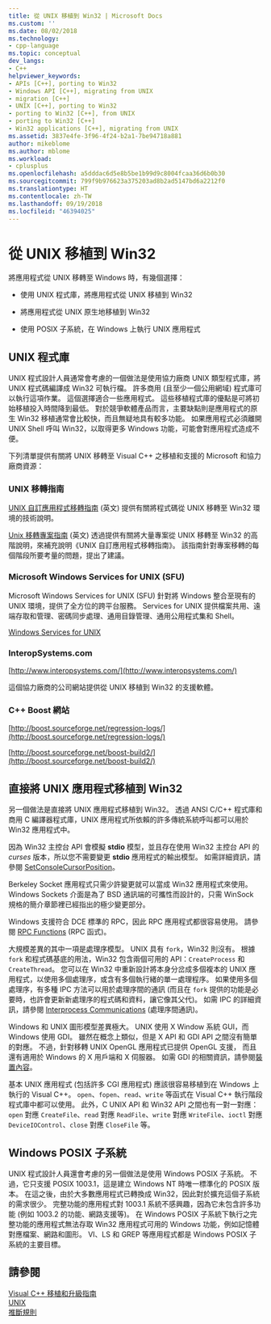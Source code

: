 ```yaml
---
title: 從 UNIX 移植到 Win32 | Microsoft Docs
ms.custom: ''
ms.date: 08/02/2018
ms.technology:
- cpp-language
ms.topic: conceptual
dev_langs:
- C++
helpviewer_keywords:
- APIs [C++], porting to Win32
- Windows API [C++], migrating from UNIX
- migration [C++]
- UNIX [C++], porting to Win32
- porting to Win32 [C++], from UNIX
- porting to Win32 [C++]
- Win32 applications [C++], migrating from UNIX
ms.assetid: 3837e4fe-3f96-4f24-b2a1-7be94718a881
author: mikeblome
ms.author: mblome
ms.workload:
- cplusplus
ms.openlocfilehash: a5dddac6d5e8b5be1b99d9c8004fcaa36d6b0b30
ms.sourcegitcommit: 799f9b976623a375203ad8b2ad5147bd6a2212f0
ms.translationtype: HT
ms.contentlocale: zh-TW
ms.lasthandoff: 09/19/2018
ms.locfileid: "46394025"
---
```

# <a name="porting-from-unix-to-win32"></a>從 UNIX 移植到 Win32

將應用程式從 UNIX 移轉至 Windows 時，有幾個選擇：  
  
- 使用 UNIX 程式庫，將應用程式從 UNIX 移植到 Win32  
  
- 將應用程式從 UNIX 原生地移植到 Win32  
  
- 使用 POSIX 子系統，在 Windows 上執行 UNIX 應用程式  
  
## <a name="unix-libraries"></a>UNIX 程式庫  
 
UNIX 程式設計人員通常會考慮的一個做法是使用協力廠商 UNIX 類型程式庫，將 UNIX 程式碼編譯成 Win32 可執行檔。 許多商用 (且至少一個公用網域) 程式庫可以執行這項作業。 這個選擇適合一些應用程式。 這些移植程式庫的優點是可將初始移植投入時間降到最低。 對於競爭軟體產品而言，主要缺點則是應用程式的原生 Win32 移植通常會比較快，而且無疑地具有較多功能。 如果應用程式必須離開 UNIX Shell 呼叫 Win32，以取得更多 Windows 功能，可能會對應用程式造成不便。  
  
下列清單提供有關將 UNIX 移轉至 Visual C++ 之移植和支援的 Microsoft 和協力廠商資源：  
  
### <a name="unix-migration-guides"></a>UNIX 移轉指南  
[UNIX 自訂應用程式移轉指南](https://technet.microsoft.com/library/bb656290.aspx) \(英文\) 提供有關將程式碼從 UNIX 移轉至 Win32 環境的技術說明。  
  
[Unix 移轉專案指南](https://technet.microsoft.com/library/bb656287.aspx) \(英文\) 透過提供有關將大量專案從 UNIX 移轉至 Win32 的高階說明，來補充說明《UNIX 自訂應用程式移轉指南》。 該指南針對專案移轉的每個階段所要考量的問題，提出了建議。
  
### <a name="microsoft-windows-services-for-unix-sfu"></a>Microsoft Windows Services for UNIX (SFU)  
Microsoft Windows Services for UNIX (SFU) 針對將 Windows 整合至現有的 UNIX 環境，提供了全方位的跨平台服務。 Services for UNIX 提供檔案共用、遠端存取和管理、密碼同步處理、通用目錄管理、通用公用程式集和 Shell。  
  
[Windows Services for UNIX](http://www.microsoft.com/downloads/details.aspx?FamilyID=896c9688-601b-44f1-81a4-02878ff11778&displaylang=en)  
  
### <a name="interopsystemscom"></a>InteropSystems.com  
[http://www.interopsystems.com/](http://www.interopsystems.com/)  
  
這個協力廠商的公司網站提供從 UNIX 移植到 Win32 的支援軟體。  
  
### <a name="c-boost-web-site"></a>C++ Boost 網站  
[http://boost.sourceforge.net/regression-logs/](http://boost.sourceforge.net/regression-logs/)  
  
[http://boost.sourceforge.net/boost-build2/](http://boost.sourceforge.net/boost-build2/)  
  
## <a name="porting-unix-applications-directly-to-win32"></a>直接將 UNIX 應用程式移植到 Win32  
 
另一個做法是直接將 UNIX 應用程式移植到 Win32。 透過 ANSI C/C++ 程式庫和商用 C 編譯器程式庫，UNIX 應用程式所依賴的許多傳統系統呼叫都可以用於 Win32 應用程式中。  
  
因為 Win32 主控台 API 會模擬 **stdio** 模型，並且存在使用 Win32 主控台 API 的 *curses* 版本，所以您不需要變更 **stdio** 應用程式的輸出模型。 如需詳細資訊，請參閱 [SetConsoleCursorPosition](https://msdn.microsoft.com/library/windows/desktop/ms686025)。  
  
Berkeley Socket 應用程式只需少許變更就可以當成 Win32 應用程式來使用。 Windows Sockets 介面是為了 BSD 通訊端的可攜性而設計的，只需 WinSock 規格的簡介章節裡已經指出的極少變更部分。  
  
Windows 支援符合 DCE 標準的 RPC，因此 RPC 應用程式都很容易使用。 請參閱 [RPC Functions](/windows/desktop/Rpc/rpc-functions) (RPC 函式)。  
  
大規模差異的其中一項是處理序模型。 UNIX 具有 `fork`，Win32 則沒有。 根據 `fork` 和程式碼基底的用法，Win32 包含兩個可用的 API：`CreateProcess` 和 `CreateThread`。 您可以在 Win32 中重新設計將本身分岔成多個複本的 UNIX 應用程式，以使用多個處理序，或含有多個執行緒的單一處理程序。 如果使用多個處理序，有多種 IPC 方法可以用於處理序間的通訊 (而且在 `fork` 提供的功能是必要時，也許會更新新處理序的程式碼和資料，讓它像其父代)。 如需 IPC 的詳細資訊，請參閱 [Interprocess Communications](/windows/desktop/ipc/interprocess-communications) (處理序間通訊)。  
  
Windows 和 UNIX 圖形模型差異極大。 UNIX 使用 X Window 系統 GUI，而 Windows 使用 GDI。 雖然在概念上類似，但是 X API 和 GDI API 之間沒有簡單的對應。 不過，針對移轉 UNIX OpenGL 應用程式已提供 OpenGL 支援， 而且還有適用於 Windows 的 X 用戶端和 X 伺服器。 如需 GDI 的相關資訊，請參閱[裝置內容](https://msdn.microsoft.com/library/windows/desktop/dd183553)。  
  
基本 UNIX 應用程式 (包括許多 CGI 應用程式) 應該很容易移植到在 Windows 上執行的 Visual C++。 `open`、`fopen`、`read`、`write` 等函式在 Visual C++ 執行階段程式庫中都可以使用。 此外，C UNIX API 和 Win32 API 之間也有一對一對應：`open` 對應 `CreateFile`、`read` 對應 `ReadFile`、`write` 對應 `WriteFile`、`ioctl` 對應 `DeviceIOControl`、`close` 對應 `CloseFile` 等。  
  
## <a name="windows-posix-subsystem"></a>Windows POSIX 子系統  
 
UNIX 程式設計人員還會考慮的另一個做法是使用 Windows POSIX 子系統。 不過，它只支援 POSIX 1003.1，這是建立 Windows NT 時唯一標準化的 POSIX 版本。 在這之後，由於大多數應用程式已轉換成 Win32，因此對於擴充這個子系統的需求很少。 完整功能的應用程式對 1003.1 系統不感興趣，因為它未包含許多功能 (例如 1003.2 的功能、網路支援等)。 在 Windows POSIX 子系統下執行之完整功能的應用程式無法存取 Win32 應用程式可用的 Windows 功能，例如記憶體對應檔案、網路和圖形。 VI、LS 和 GREP 等應用程式都是 Windows POSIX 子系統的主要目標。  
  
## <a name="see-also"></a>請參閱  
 
[Visual C++ 移植和升級指南](visual-cpp-change-history-2003-2015.md)<br/>
[UNIX](../c-runtime-library/unix.md)<br/>
[推斷規則](../build/inference-rules.md)